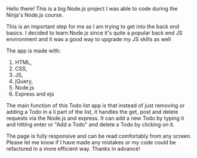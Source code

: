 Hello there! This is a big Node.js project I was able to code during the Ninja's Node.js course. 

This is an important step for me as I am trying to get into the back end basics.
I decided to learn Node.js since it's quite a popular back end JS environment and it was a good way to upgrade my JS skills as well

The app is made with:
1) HTML, 
2) CSS,
3) JS,
4) jQuery,
5) Node.js
6) Express and ejs

The main function of this Todo list app is that instead of just removing or adding a Todo in a li part of the list, it handles the get, post and delete  requests via the Node.js and express. It can add a new Todo by typing it and hitting enter or "Add a Todo" and delete a Todo by clicking on it.

The page is fully responsive and can be read comfortably from any screen. 
Please let me know if I have made any mistakes or my code could be refactored in a more efficient way. Thanks in advance!
